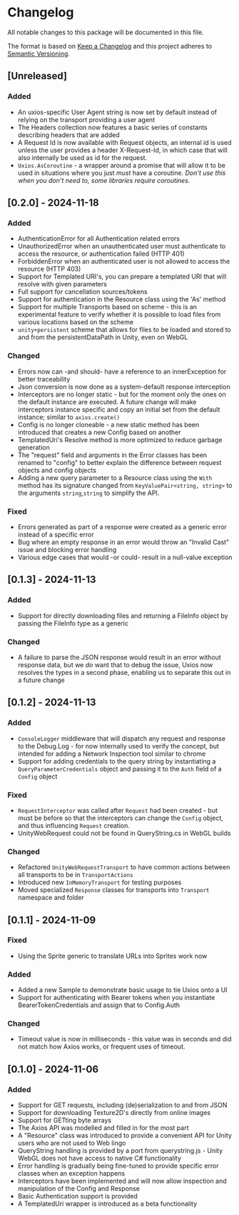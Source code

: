 ﻿# Changelog

All notable changes to this package will be documented in this file.

The format is based on [Keep a Changelog](https://keepachangelog.com/en/1.0.0/)
and this project adheres to [Semantic Versioning](https://semver.org/spec/v2.0.0.html).

## [Unreleased]

### Added

- An uxios-specific User Agent string is now set by default instead of relying on the transport providing a user agent
- The Headers collection now features a basic series of constants describing headers that are added
- A Request Id is now available with Request objects, an internal id is used unless the user provides a header 
  X-Request-Id, in which case that will also internally be used as id for the request.
- `Uxios.AsCoroutine` - a wrapper around a promise that will allow it to be used in situations where you just _must_ 
  have a coroutine. _Don't use this when you don't need to, some libraries require coroutines_.

## [0.2.0] - 2024-11-18

### Added

- AuthenticationError for all Authentication related errors
- UnauthorizedError when an unauthenticated user must authenticate to access the resource, or authentication 
  failed (HTTP 401)
- ForbiddenError when an authenticated user is not allowed to access the resource (HTTP 403)
- Support for Templated URI's, you can prepare a templated URI that will resolve with given parameters
- Full support for cancellation sources/tokens
- Support for authentication in the Resource class using the 'As' method
- Support for multiple Transports based on scheme - this is an experimental feature to verify whether it is possible
  to load files from various locations based on the scheme
- `unity+persistent` scheme that allows for files to be loaded and stored to and from the persistentDataPath in Unity,
  even on WebGL

### Changed

- Errors now can -and should- have a reference to an innerException for better traceability
- Json conversion is now done as a system-default response interception
- Interceptors are no longer static - but for the moment only the ones on the default instance are executed. A future
  change will make interceptors instance specific and copy an initial set from the default instance; similar 
  to `axios.create()`
- Config is no longer cloneable - a new static method has been introduced that creates a new Config based on another
- TemplatedUri's Resolve method is more optimized to reduce garbage generation
- The "request" field and arguments in the Error classes has been renamed to "config" to better explain the difference
  between request objects and config objects
- Adding a new query parameter to a Resource class using the `With` method has its signature changed from 
  `KeyValuePair<string, string>` to the arguments `string`,`string` to simplify the API.

### Fixed

- Errors generated as part of a response were created as a generic error instead of a specific error
- Bug where an empty response in an error would throw an "Invalid Cast" issue and blocking error handling
- Various edge cases that would -or could- result in a null-value exception

## [0.1.3] - 2024-11-13

### Added

- Support for directly downloading files and returning a FileInfo object by passing the FileInfo type as a generic

### Changed

- A failure to parse the JSON response would result in an error without response data, but we _do_ want that to debug 
  the issue, Uxios now resolves the types in a second phase, enabling us to separate this out in a future change

## [0.1.2] - 2024-11-13

### Added

- `ConsoleLogger` middleware that will dispatch any request and response to the Debug.Log - for now internally used to 
  verify the concept, but intended for adding a Network Inspection tool similar to chrome
- Support for adding credentials to the query string by instantiating a `QueryParameterCredentials` object and passing it
  to the `Auth` field of a `Config` object

### Fixed

- `RequestInterceptor` was called after `Request` had been created - but must be before so that the interceptors can 
  change the `Config` object, and thus influencing `Request` creation.
- UnityWebRequest could not be found in QueryString.cs in WebGL builds

### Changed

- Refactored `UnityWebRequestTransport` to have common actions between all transports to be in `TransportActions`
- Introduced new `InMemoryTransport` for testing purposes
- Moved specialized `Response` classes for transports into `Transport` namespace and folder

## [0.1.1] - 2024-11-09

### Fixed

- Using the Sprite generic to translate URLs into Sprites work now

### Added

- Added a new Sample to demonstrate basic usage to tie Uxios onto a UI
- Support for authenticating with Bearer tokens when you instantiate BearerTokenCredentials and assign that 
  to Config.Auth

### Changed

- Timeout value is now in milliseconds - this value was in seconds and did not match how Axios works, or frequent
  uses of timeout.

## [0.1.0] - 2024-11-06

### Added

- Support for GET requests, including (de)serialization to and from JSON
- Support for downloading Texture2D's directly from online images
- Support for GETting byte arrays
- The Axios API was modelled and filled in for the most part
- A "Resource" class was introduced to provide a convenient API for Unity users who are not used to Web lingo
- QueryString handling is provided by a port from querystring.js - Unity WebGL does not have access to native C# functionality
- Error handling is gradually being fine-tuned to provide specific error classes when an exception happens
- Interceptors have been implemented and will now allow inspection and manipulation of the Config and Response
- Basic Authentication support is provided
- A TemplatedUri wrapper is introduced as a beta functionality
